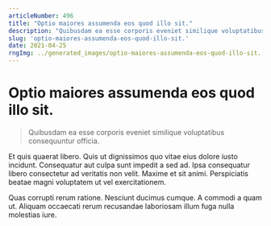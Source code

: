 ```yaml
---
articleNumber: 496
title: "Optio maiores assumenda eos quod illo sit."
description: "Quibusdam ea esse corporis eveniet similique voluptatibus consequuntur officia."
slug: 'optio-maiores-assumenda-eos-quod-illo-sit.'
date: 2021-04-25
rngImg: ../generated_images/optio-maiores-assumenda-eos-quod-illo-sit..jpg
---
```


# Optio maiores assumenda eos quod illo sit.

> Quibusdam ea esse corporis eveniet similique voluptatibus consequuntur officia.

Et quis quaerat libero. Quis ut dignissimos quo vitae eius dolore iusto incidunt. Consequatur aut culpa sunt impedit a sed ad. Ipsa consequatur libero consectetur ad veritatis non velit. Maxime et sit animi. Perspiciatis beatae magni voluptatem ut vel exercitationem.
 Quas corrupti rerum ratione. Nesciunt ducimus cumque. A commodi a quam ut. Aliquam occaecati rerum recusandae laboriosam illum fuga nulla molestias iure.
